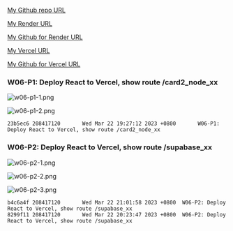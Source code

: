 [My Github repo URL ](https://github.com/208417120/1112_WP2_DEMO_20)

[My Render URL](https://one112-server-card-demo-20.onrender.com)

[My Github for Render URL](https://github.com/208417120/1112-server-card-demo-20)

[My Vercel URL](https://1112-client-2n-card-demo-20.vercel.app/)

[My Github for Vercel URL](https://github.com/208417120/1112-client-2n-card-demo-20)

### W06-P1: Deploy React to Vercel, show route /card2_node_xx

![w06-p1-1.png](https://hahvwqxedmlldgfvyjio.supabase.co/storage/v1/object/public/demo-20/md_img/w06-p1-1.png)

![w06-p1-2.png](https://hahvwqxedmlldgfvyjio.supabase.co/storage/v1/object/public/demo-20/md_img/w06-p1-2.png)

```
23b5ec6 208417120       Wed Mar 22 19:27:12 2023 +0800       W06-P1: Deploy React to Vercel, show route /card2_node_xx
```

### W06-P2: Deploy React to Vercel, show route /supabase_xx

![w06-p2-1.png](https://hahvwqxedmlldgfvyjio.supabase.co/storage/v1/object/public/demo-20/md_img/w06-p2-1.png)

![w06-p2-2.png](https://hahvwqxedmlldgfvyjio.supabase.co/storage/v1/object/public/demo-20/md_img/w06-p2-2.png)

![w06-p2-3.png](https://hahvwqxedmlldgfvyjio.supabase.co/storage/v1/object/public/demo-20/md_img/w06-p2-3.png)

```
b4c6a4f 208417120       Wed Mar 22 21:01:58 2023 +0800  W06-P2: Deploy React to Vercel, show route /supabase_xx
8299f11 208417120       Wed Mar 22 20:23:47 2023 +0800  W06-P2: Deploy React to Vercel, show route /supabase_xx
```
